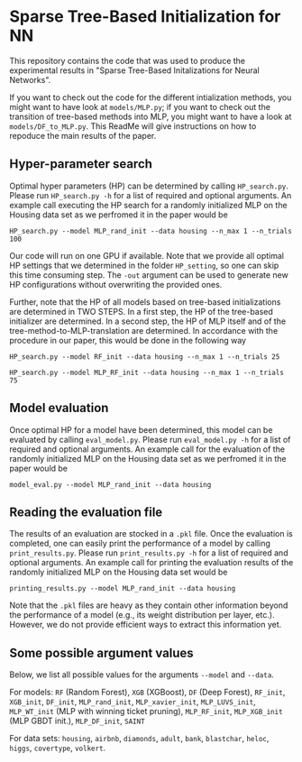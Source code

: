 # Sparse Tree-Based Initialization for NN
This repository contains the code that was used to produce the experimental results in "Sparse Tree-Based Initalizations for Neural Networks".

If you want to check out the code for the different intialization methods, you might want to have look at `models/MLP.py`; if you want to check out the transition of tree-based methods into MLP, you might want to have a look at `models/DF_to_MLP.py`. This ReadMe will give instructions on how to repoduce the main results of the paper.

## Hyper-parameter search
Optimal hyper parameters (HP) can be determined by calling `HP_search.py`. Please run `HP_search.py -h` for a list of required and optional arguments. An example call executing the HP search for a randomly initialized MLP on the Housing data set as we perfromed it in the paper would be

```HP_search.py --model MLP_rand_init --data housing --n_max 1 --n_trials 100```

Our code will run on one GPU if available. Note that we provide all optimal HP settings that we determined in the folder `HP_setting`, so one can skip this time consuming step. The `-out` argument can be used to generate new HP configurations without overwriting the provided ones.

Further, note that the HP of all models based on tree-based initializations are determined in TWO STEPS. In a first step, the HP of the tree-based initializer are determined. In a second step, the HP of MLP itself and of the tree-method-to-MLP-translation are determined. In accordance with the procedure in our paper, this would be done in the following way

```HP_search.py --model RF_init --data housing --n_max 1 --n_trials 25```

```HP_search.py --model MLP_RF_init --data housing --n_max 1 --n_trials 75```

## Model evaluation
Once optimal HP for a model have been determined, this model can be evaluated by calling `eval_model.py`. Please run `eval_model.py -h` for a list of required and optional arguments. An example call for the evaluation of the randomly initialized MLP on the Housing data set as we perfromed it in the paper would be

```model_eval.py --model MLP_rand_init --data housing```

## Reading the evaluation file
The results of an evaluation are stocked in a `.pkl` file. Once the evaluation is completed, one can easily print the performance of a model by calling `print_results.py`. Please run `print_results.py -h` for a list of required and optional arguments. An example call for printing the evaluation results of the randomly initialized MLP on the Housing data set would be

```printing_results.py --model MLP_rand_init --data housing```

Note that the `.pkl` files are heavy as they contain other information beyond the performance of a model (e.g., its weight distribution per layer, etc.). However, we do not provide efficient ways to extract this information yet.

## Some possible argument values
Below, we list all possible values for the arguments `--model` and `--data`.

For models: `RF` (Random Forest), `XGB` (XGBoost), `DF` (Deep Forest), `RF_init`, `XGB_init`, `DF_init`, `MLP_rand_init`, `MLP_xavier_init`, `MLP_LUVS_init`, `MLP_WT_init` (MLP with winning ticket pruning), `MLP_RF_init`, `MLP_XGB_init` (MLP GBDT init.), `MLP_DF_init`, `SAINT`

For data sets: `housing`, `airbnb`, `diamonds`, `adult`, `bank`, `blastchar`, `heloc`, `higgs`, `covertype`, `volkert`.